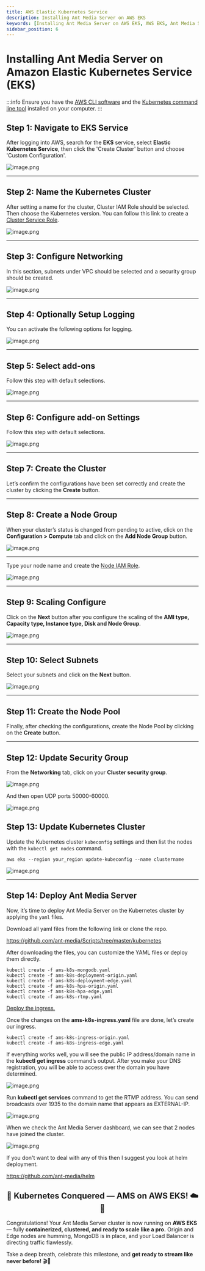 ```yaml
---
title: AWS Elastic Kubernetes Service 
description: Installing Ant Media Server on AWS EKS
keywords: [Installing Ant Media Server on AWS EKS, AWS EKS, Ant Media Server Documentation, Ant Media Server Tutorials]
sidebar_position: 6
---
```


# Installing Ant Media Server on Amazon Elastic Kubernetes Service (EKS)

:::info
Ensure you have the [AWS CLI software](https://docs.aws.amazon.com/cli/latest/userguide/getting-started-install.html)  and the [Kubernetes command line tool](https://kubernetes.io/docs/tasks/tools/) installed on your computer.
:::

## Step 1: Navigate to EKS Service

After logging into AWS, search for the **EKS** service, select **Elastic Kubernetes Service**, then click the 'Create Cluster' button and choose 'Custom Configuration'.

![image.png](https://github.com/user-attachments/assets/5100a760-00a0-41c0-899f-0eeadafd63bc)

* * *

## Step 2: Name the Kubernetes Cluster

After setting a name for the cluster, Cluster IAM Role should be selected. Then choose the Kubernetes version. You can follow this link to create a [Cluster Service Role](https://docs.aws.amazon.com/eks/latest/userguide/service_IAM_role.html).


![image.png](https://github.com/user-attachments/assets/8d39835b-8ebf-4df4-ab69-ff88d19fdc1b)


* * *

## Step 3: Configure Networking

In this section, subnets under VPC should be selected and a security group should be created.

![image.png](https://github.com/user-attachments/assets/731ff942-e566-457c-95b7-de640f02fe09)


* * *

## Step 4: Optionally Setup Logging

You can activate the following options for logging.

![image.png](https://github.com/user-attachments/assets/cc62d1d8-3cd1-4f2d-b9a3-eebcd1f87190)


* * *

## Step 5: Select add-ons

Follow this step with default selections.

![image.png](https://github.com/user-attachments/assets/f553f9bd-34f0-4455-8c4f-1e3c96481d49)


* * * 

## Step 6: Configure add-on Settings

Follow this step with default selections.

![image.png](https://github.com/user-attachments/assets/0e5b9c7b-3e0c-42e5-a2a5-3720936ea96e)


* * *

## Step 7: Create the Cluster

Let’s confirm the configurations have been set correctly and create the cluster by clicking the **Create** button.




* * *

## Step 8: Create a Node Group

When your cluster’s status is changed from pending to active, click on the **Configuration > Compute** tab and click on the **Add Node Group** button.

![image.png](https://github.com/user-attachments/assets/b650ca44-b77d-4568-975e-28cd2ee124f2)


* * *

Type your node name and create the [Node IAM Role](https://docs.aws.amazon.com/eks/latest/userguide/create-node-role.html).

![image.png](https://github.com/user-attachments/assets/f0e20712-6e8f-4ed3-ae60-a07f626290ab)


* * *

## Step 9: Scaling Configure 

Click on the **Next** button after you configure the scaling of the **AMI type, Capacity type, Instance type, Disk and Node Group**.

![image.png](https://github.com/user-attachments/assets/0d969172-ea61-4404-a1e4-7e1e37de7379)


* * *

## Step 10: Select Subnets

Select your subnets and click on the **Next** button.

![image.png](https://github.com/user-attachments/assets/d3c3f032-9043-452f-81ac-9112670b849a)


* * *

## Step 11: Create the Node Pool

Finally, after checking the configurations, create the Node Pool by clicking on the **Create** button.


* * *

## Step 12: Update Security Group

From the **Networking** tab, click on your **Cluster security group**.

![image.png](@site/static/img/aws-eks/aws-eks-12-1.png)

And then open UDP ports 50000-60000. 

![image.png](@site/static/img/aws-eks/aws-eks-12-2.png)

## Step 13: Update Kubernetes Cluster

Update the Kubernetes cluster `kubeconfig` settings and then list the nodes with the `kubectl get nodes` command.

```
aws eks --region your_region update-kubeconfig --name clustername
``` 

![image.png](@site/static/img/aws-eks/aws-eks-11.png)

* * *
## Step 14: Deploy Ant Media Server

Now, it’s time to deploy Ant Media Server on the Kubernetes cluster by applying the `yaml` files.

Download all yaml files from the following link or clone the repo.

https://github.com/ant-media/Scripts/tree/master/kubernetes

After downloading the files, you can customize the YAML files or deploy them directly.

```
kubectl create -f ams-k8s-mongodb.yaml
kubectl create -f ams-k8s-deployment-origin.yaml
kubectl create -f ams-k8s-deployment-edge.yaml
kubectl create -f ams-k8s-hpa-origin.yaml
kubectl create -f ams-k8s-hpa-edge.yaml
kubectl create -f ams-k8s-rtmp.yaml
```

[Deploy the ingress.](/guides/clustering-and-scaling/kubernetes/deploy-ams-on-kubernetes/#kubernetes-ingress)

Once the changes on the **ams-k8s-ingress.yaml** file are done, let’s create our ingress.

```
kubectl create -f ams-k8s-ingress-origin.yaml
kubectl create -f ams-k8s-ingress-edge.yaml
```

If everything works well, you will see the public IP address/domain name in the **kubectl get ingress** command’s output. After you make your DNS registration, you will be able to access over the domain you have determined.

![image.png](@site/static/img/aws-eks/kubectl-1.png)

Run **kubectl get services** command to get the RTMP address. You can send broadcasts over 1935 to the domain name that appears as EXTERNAL-IP.

![image.png](@site/static/img/aws-eks/kubectl-1.png)

When we check the Ant Media Server dashboard, we can see that 2 nodes have joined the cluster.

![image.png](@site/static/img/aws-eks/ams-dashboard.png)

If you don't want to deal with any of this then I suggest you look at helm deployment.

https://github.com/ant-media/helm


<div align="center">
  <h2> 🎊 Kubernetes Conquered — AMS on AWS EKS! ☁️🚀 </h2>
</div>

Congratulations! Your Ant Media Server cluster is now running on **AWS EKS** — fully **containerized, clustered, and ready to scale like a pro.** Origin and Edge nodes are humming, MongoDB is in place, and your Load Balancer is directing traffic flawlessly.

Take a deep breath, celebrate this milestone, and **get ready to stream like never before!** 🎬🎉

